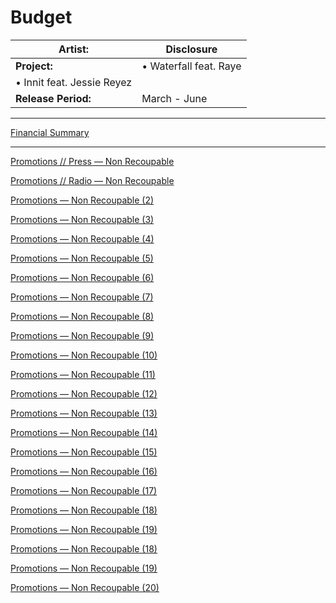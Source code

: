 # Budget

| **Artist:** | Disclosure |
| --- | --- |
| **Project:** | • Waterfall feat. Raye
• Innit feat. Jessie Reyez |
| **Release Period:** | March - June |

---

[Financial Summary](Budget%20fe9f99a03f3e4641bddd0aeabef38ea1/Financial%20Summary%20f1b6a25bbf8d4159940c38fa773058d4.csv)

---

[Promotions // Press — Non Recoupable](Budget%20fe9f99a03f3e4641bddd0aeabef38ea1/Promotions%20Press%20%E2%80%94%20Non%20Recoupable%20a7a0252cca1d4cf3b05aa4422bc77c13.csv)

[Promotions //  Radio — Non Recoupable](Budget%20fe9f99a03f3e4641bddd0aeabef38ea1/Promotions%20Radio%20%E2%80%94%20Non%20Recoupable%2047586b30230d4053a34edf3fe0962507.csv)

[Promotions — Non Recoupable (2)](Budget%20fe9f99a03f3e4641bddd0aeabef38ea1/Promotions%20%E2%80%94%20Non%20Recoupable%20(2)%20e03583ae96134f5b8d690080a1df2756.csv)

[Promotions — Non Recoupable (3)](Budget%20fe9f99a03f3e4641bddd0aeabef38ea1/Promotions%20%E2%80%94%20Non%20Recoupable%20(3)%201e49a5ffa72f46ccbfb21cab6f682a26.csv)

[Promotions — Non Recoupable (4)](Budget%20fe9f99a03f3e4641bddd0aeabef38ea1/Promotions%20%E2%80%94%20Non%20Recoupable%20(4)%20a2adff10556b4b2dbe1484e383656724.csv)

[Promotions — Non Recoupable (5)](Budget%20fe9f99a03f3e4641bddd0aeabef38ea1/Promotions%20%E2%80%94%20Non%20Recoupable%20(5)%20414fe837ebc74238896ac00ce3e535a9.csv)

[Promotions — Non Recoupable (6)](Budget%20fe9f99a03f3e4641bddd0aeabef38ea1/Promotions%20%E2%80%94%20Non%20Recoupable%20(6)%20fc73bc1b5b634b01b2a8140a5df56905.csv)

[Promotions — Non Recoupable (7)](Budget%20fe9f99a03f3e4641bddd0aeabef38ea1/Promotions%20%E2%80%94%20Non%20Recoupable%20(7)%200613b0b2311449fcaeda4940d3f9af9c.csv)

[Promotions — Non Recoupable (8)](Budget%20fe9f99a03f3e4641bddd0aeabef38ea1/Promotions%20%E2%80%94%20Non%20Recoupable%20(8)%204a31802bd80b4b8b8e6ec9b4d4974dcd.csv)

[Promotions — Non Recoupable (9)](Budget%20fe9f99a03f3e4641bddd0aeabef38ea1/Promotions%20%E2%80%94%20Non%20Recoupable%20(9)%200367c6161b8c4e07923e9e5e445b8de3.csv)

[Promotions — Non Recoupable (10)](Budget%20fe9f99a03f3e4641bddd0aeabef38ea1/Promotions%20%E2%80%94%20Non%20Recoupable%20(10)%20c2b98a09af524e3cb37ae86a2e026bde.csv)

[Promotions — Non Recoupable (11)](Budget%20fe9f99a03f3e4641bddd0aeabef38ea1/Promotions%20%E2%80%94%20Non%20Recoupable%20(11)%20c80546bdb4254cd08289f788e8326405.csv)

[Promotions — Non Recoupable (12)](Budget%20fe9f99a03f3e4641bddd0aeabef38ea1/Promotions%20%E2%80%94%20Non%20Recoupable%20(12)%20d80f9715563f4c41bd51e6e5e74fdd26.csv)

[Promotions — Non Recoupable (13)](Budget%20fe9f99a03f3e4641bddd0aeabef38ea1/Promotions%20%E2%80%94%20Non%20Recoupable%20(13)%20be3aab8f57034313b59e63a19b74c740.csv)

[Promotions — Non Recoupable (14)](Budget%20fe9f99a03f3e4641bddd0aeabef38ea1/Promotions%20%E2%80%94%20Non%20Recoupable%20(14)%2046192e02307e417eb6e64a1cd4c55d2a.csv)

[Promotions — Non Recoupable (15)](Budget%20fe9f99a03f3e4641bddd0aeabef38ea1/Promotions%20%E2%80%94%20Non%20Recoupable%20(15)%20a93527437f034a4cafc52521180849c6.csv)

[Promotions — Non Recoupable (16)](Budget%20fe9f99a03f3e4641bddd0aeabef38ea1/Promotions%20%E2%80%94%20Non%20Recoupable%20(16)%20d7e65a884b19402492bf92baefadd659.csv)

[Promotions — Non Recoupable (17)](Budget%20fe9f99a03f3e4641bddd0aeabef38ea1/Promotions%20%E2%80%94%20Non%20Recoupable%20(17)%20944ce1ecbc764faaa4cd7c39764edc39.csv)

[Promotions — Non Recoupable (18)](Budget%20fe9f99a03f3e4641bddd0aeabef38ea1/Promotions%20%E2%80%94%20Non%20Recoupable%20(18)%20de2acb9b8dc64b67abf479c8367f007d.csv)

[Promotions — Non Recoupable (19)](Budget%20fe9f99a03f3e4641bddd0aeabef38ea1/Promotions%20%E2%80%94%20Non%20Recoupable%20(19)%20f489c3a7b35248319586fef490607faa.csv)

[Promotions — Non Recoupable (18)](Budget%20fe9f99a03f3e4641bddd0aeabef38ea1/Promotions%20%E2%80%94%20Non%20Recoupable%20(18)%2016b31aae693b40749a2adaec96646e7f.csv)

[Promotions — Non Recoupable (19)](Budget%20fe9f99a03f3e4641bddd0aeabef38ea1/Promotions%20%E2%80%94%20Non%20Recoupable%20(19)%20357481d5c80b46558e97253b942e61ce.csv)

[Promotions — Non Recoupable (20)](Budget%20fe9f99a03f3e4641bddd0aeabef38ea1/Promotions%20%E2%80%94%20Non%20Recoupable%20(20)%20b26632bf76f44143af00acac6920dda0.csv)